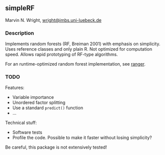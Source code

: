 ## simpleRF
Marvin N. Wright, wright@imbs.uni-luebeck.de

### Description
Implements random forests (RF, Breiman 2001) with emphasis on simplicity. Uses reference classes and only plain R. Not optimized for computation speed. Allows rapid prototyping of RF-type algorithms.

For an runtime-optimized random forest implementation, see [ranger](https://github.com/imbs-hl/ranger).

### TODO
Features: 
* Variable importance
* Unordered factor splitting
* Use a standard `predict()` function
* ...

Technical stuff:
* Software tests
* Profile the code. Possible to make it faster without losing simplicity?

Be careful, this package is not extensively tested!